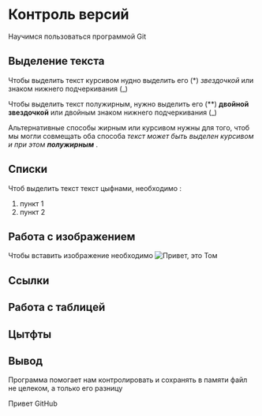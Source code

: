 # Контроль версий

Научимся пользоваться программой Git 

## Выделение текста
Чтобы выделить текст курсивом нудно выделить его (*) *звездочкой* или знаком нижнего подчеркивания (_)

Чтобы выделить текст полужирным, нужно выделить его (**) **двойной звездочкой** или двойным знаком нижнего подчеркивания (_)

Альтернативные способы жирным или курсивом нужны для того, чтоб мы могли совмещать оба способа _текст может быть выделен курсивом и при этом **полужирным**_ .

## Списки

Чтоб выделить текст текст цыфнами, необходимо :
1. пункт 1
2. пункт 2

## Работа с изображением

 Чтобы вставить изображение необходимо ![Привет, это Том](i.webp)
  
## Ссылки 

## Работа с таблицей

## Цытфты

## Вывод

Программа помогает нам контролировать и сохранять в памяти файл не целеком, а только его разницу 

Привет GitHub

